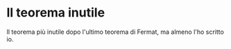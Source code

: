 # Il teorema inutile

Il teorema più inutile dopo l'ultimo teorema di Fermat, ma almeno l'ho scritto io.
